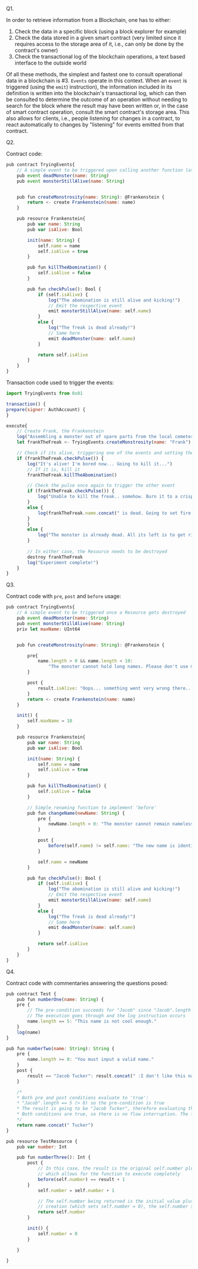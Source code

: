 Q1. 

In order to retrieve information from a Blockchain, one has to either:
1. Check the data in a specific block (using a block explorer for example)
2. Check the data stored in a given smart contract (very limited since it requires access to the storage area of it, i.e., can only be done by the contract's owner)
3. Check the transactional log of the blockchain operations, a text based interface to the outside world

Of all these methods, the simplest and fastest one to consult operational data in a blockchain is #3. <code>Events</code> operate in this context. When an <code>event</code> is triggered (using the <code>emit</code>) instruction), the information included in its definition is written into the blockchain's transactional log, which can then be consulted to determine the outcome of an operation without needing to search for the block where the result may have been written or, in the case of smart contract operation, consult the smart contract's storage area. This also allows for clients, i.e., people listening for changes in a contract, to react automatically to changes by "listening" for events emitted from that contract.


Q2.

Contract code:

```javascript
pub contract TryingEvents{
	// A simple event to be triggered upon calling another function later on
	pub event deadMonster(name: String)
	pub event monsterStillAlive(name: String)


	pub fun createMonstrosity(name: String): @Frankenstein {
		return <- create Frankenstein(name: name)
	}

	pub resource Frankenstein{
		pub var name: String
		pub var isAlive: Bool

		init(name: String) {
			self.name = name
			self.isAlive = true
		}

		pub fun killTheAbomination() {
			self.isAlive = false
		}

		pub fun checkPulse(): Bool {
			if (self.isAlive) {
				log("The abomination is still alive and kicking!")
				// Emit the respective event
				emit monsterStillAlive(name: self.name)
			}
			else {
				log("The freak is dead already!")
				// Same here
				emit deadMonster(name: self.name)
			}

			return self.isAlive
		}
	}
}
```

Transaction code used to trigger the events:

```javascript
import TryingEvents from 0x01

transaction() {
prepare(signer: AuthAccount) {
}

execute{
	// Create Frank, the Frankenstein
	log("Assembling a monster out of spare parts from the local cemetery...")
	let frankTheFreak <- TryingEvents.createMonstrosity(name: "Frank")

	// Check if its alive, triggering one of the events and setting the internal boolean to a different value to trigger the next event
	if (frankTheFreak.checkPulse()) {
		log("It's alive! I'm bored now... Going to kill it...")
		// If it is, kill it
		frankTheFreak.killTheAbomination()

		// Check the pulse once again to trigger the other event
		if (frankTheFreak.checkPulse()) {
			log("Unable to kill the freak.. somehow. Burn it to a crisp then!")
		}
		else {
			log(frankTheFreak.name.concat(" is dead. Going to set fire to the corpse..."))
		}
		}
		else {
			log("The monster is already dead. All its left is to get rid of the cadaver...")
		}
		
		// In either case, the Resource needs to be destroyed
		destroy frankTheFreak
		log("Experiment complete!")
	}
}
```


Q3.

Contract code with <code>pre</code>, <code>post</code> and <code>before</code> usage:

```javascript
pub contract TryingEvents{
	// A simple event to be triggered once a Resource gets destroyed
	pub event deadMonster(name: String)
	pub event monsterStillAlive(name: String)
	priv let maxName: UInt64


	pub fun createMonstrosity(name: String): @Frankenstein {

		pre{
			name.length > 0 && name.length < 10: 
				"The monster cannot hold long names. Please don't use more than ".concat(self.maxName.toString()).concat(" characters")
		}

		post {
			result.isAlive: "Oops... something went very wrong there... the monster did not survive the operation..."
		}
		return <- create Frankenstein(name: name)
	}

	init() {
		self.maxName = 10
	}

	pub resource Frankenstein{
		pub var name: String
		pub var isAlive: Bool

		init(name: String) {
			self.name = name
			self.isAlive = true
		}

		pub fun killTheAbomination() {
			self.isAlive = false
		}

		// Simple renaming function to implement 'before'
		pub fun changeName(newName: String) {
			pre {
				newName.length > 0: "The monster cannot remain nameless!"
			}

			post {
				before(self.name) != self.name: "The new name is identical to the previous one! The monster is getting confused..."
			}

			self.name = newName
		}

		pub fun checkPulse(): Bool {
			if (self.isAlive) {
				log("The abomination is still alive and kicking!")
				// Emit the respective event
				emit monsterStillAlive(name: self.name)
			}
			else {
				log("The freak is dead already!")
				// Same here
				emit deadMonster(name: self.name)
			}

			return self.isAlive
		}
	}
}
```

Q4.

Contract code with commentaries answering the questions posed:

```javascript
pub contract Test {
	pub fun numberOne(name: String) {
	pre {
		// The pre-condition succeeds for "Jacob" since "Jacob".length == 5, therefore the pre-condition evaluates to 'true'.
		// The execution goes through and the log instruction occurs
		name.length == 5: "This name is not cool enough."
	}
	log(name)
}

pub fun numberTwo(name: String): String {
	pre {
		name.length >= 0: "You must input a valid name."
	}
	post {
		result == "Jacob Tucker": result.concat(" :I don't like this name at all")
	}

	/* 
	* Both pre and post conditions evaluate to 'true':
	* "Jacob".length == 5 (> 0) so the pre-condition is true
	* The result is going to be "Jacob Tucker", therefore evaluating the post condition to true also.
	* Both conditions are true, so there is no flow interruption. The function returns "Jacob Tucker" back  
	*/
	return name.concat(" Tucker")
}

pub resource TestResource {
	pub var number: Int

	pub fun numberThree(): Int {
		post {
			// In this case, the result is the original self.number plus one, therefore this post condition also evaluates to true,
			// which allows for the function to execute completely
			before(self.number) == result + 1
		}
			self.number = self.number + 1

			// The self.number being returned is the initial value plus 1. Assuming a single execution right after the resource
			// creation (which sets self.number = 0), the self.number should be 1 after this run.
			return self.number
		}

		init() {
			self.number = 0
		}

	}

}
```